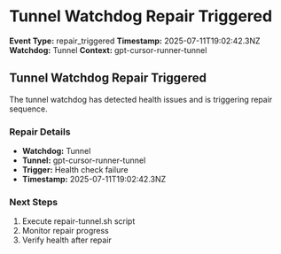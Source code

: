 # Tunnel Watchdog Repair Triggered

**Event Type:** repair_triggered
**Timestamp:** 2025-07-11T19:02:42.3NZ
**Watchdog:** Tunnel
**Context:** gpt-cursor-runner-tunnel


## Tunnel Watchdog Repair Triggered

The tunnel watchdog has detected health issues and is triggering repair sequence.

### Repair Details
- **Watchdog:** Tunnel
- **Tunnel:** gpt-cursor-runner-tunnel
- **Trigger:** Health check failure
- **Timestamp:** 2025-07-11T19:02:42.3NZ

### Next Steps
1. Execute repair-tunnel.sh script
2. Monitor repair progress
3. Verify health after repair


